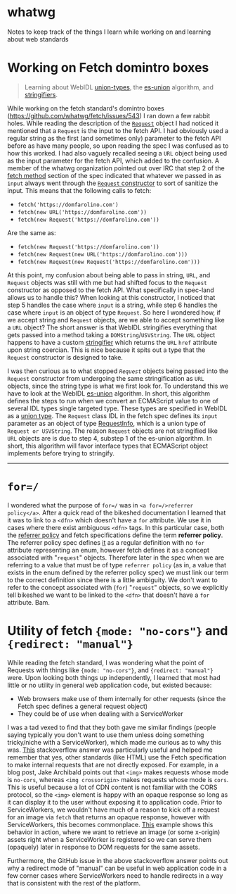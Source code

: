 # whatwg
Notes to keep track of the things I learn while working on and learning about web standards

# Working on Fetch domintro boxes

> Learning about WebIDL [union-types](https://heycam.github.io/webidl/#idl-union), the
> [es-union](https://heycam.github.io/webidl/#es-union) algorithm, and
> [stringifiers](https://url.spec.whatwg.org/#URL-stringification-behavior).

While working on the fetch standard's domintro boxes (https://github.com/whatwg/fetch/issues/543) I
ran down a few rabbit holes. While reading the description of the
[`Request`](https://fetch.spec.whatwg.org/#requests) object I had noticed it mentioned that a `Request`
is the input to the fetch API. I had obviously used a regular string as the first (and sometimes only)
parameter to the fetch API before as have many people, so upon reading the spec I was confused as to how
this worked. I had also vaguely recalled seeing a `URL` object being used as the input parameter for the
fetch API, which added to the confusion. A member of the whatwg organization pointed out over IRC that
step 2 of the [fetch method](https://fetch.spec.whatwg.org/#fetch-method) section of the spec indicated
that whatever we passed in as `input` always went through the
[`Request` constructor](https://fetch.spec.whatwg.org/#dom-request) to sort of sanitize the input. This means
that the following calls to fetch:

 - `fetch('https://domfarolino.com')`
 - `fetch(new URL('https://domfarolino.com'))`
 - `fetch(new Request('https://domfarolino.com'))`

Are the same as:

 - `fetch(new Request('https://domfarolino.com'))`
 - `fetch(new Request(new URL('https://domfarolino.com')))`
 - `fetch(new Request(new Request('https://domfarolino.com')))`

At this point, my confusion about being able to pass in string, `URL`, and `Request` objects was still with me
but had shifted focus to the `Request` constructor as opposed to the fetch API. What specifically in spec-land
allows us to handle this? When looking at this constructor, I noticed that step 5 handles the case where `input`
is a string, while step 6 handles the case where `input` is an object of type `Request`. So here I wondered how,
if we accept string and `Request` objects, are we able to accept something like a `URL` object? The short answer
is that WebIDL stringifies everything that gets passed into a method taking a `DOMString`/`USVString`. The `URL`
object happens to have a custom [stringifier](https://url.spec.whatwg.org/#URL-stringification-behavior) which
returns the `URL` `href` attribute upon string coercian. This is nice because it spits out a type that the `Request`
constructor is designed to take.

I was then curious as to what stopped *`Request`* objects being passed into the `Request` constructor from undergoing
the same stringification as `URL` objects, since the string type is what we first look for. To understand this we have
to look at the WebIDL [es-union](https://heycam.github.io/webidl/#es-union) algorithm. In short, this algorithm defines
the steps to run when we convert an ECMAScript value to one of several IDL types single targeted type. These types are
specified in WebIDL as a [union type](https://heycam.github.io/webidl/#idl-union). The `Request` class IDL in the fetch
spec defines its `input` parameter as an object of type [RequestInfo](https://fetch.spec.whatwg.org/#requestinfo), which
is a union type of `Request or USVString`. The reason `Request` objects are not stringified like `URL` objects are is due
to step 4, substep 1 of the es-union algorithm. In short, this algorithm will favor interface types that ECMAScript object
implements before trying to stringify.

----

# `for=/`
I wondered what the purpose of `for=/` was in `<a for=/>referrer policy</a>`. After a quick read of the bikeshed
documentation I learned that it was to link to a `<dfn>` which doesn't have a `for` attribute. We use it in cases
where there exist ambiguous `<dfn>` tags. In this particular case, both the
<a href=https://w3c.github.io/webappsec-referrer-policy/>referrer policy</a> and fetch specifications define the term
**referrer policy**. The referrer policy spec defines [it](https://w3c.github.io/webappsec-referrer-policy/#referrer-policy)
as a regular definition with no `for` attribute representing an enum, however fetch defines it as a concept associated with
"`request`" objects. Therefore later in the spec when we are referring to a value that must be of type `referrer policy`
(as in, a value that exists in the enum defined by the referrer policy spec) we must link our term to the correct definition
since there is a little ambiguity. We don't want to refer to the concept associated with (`for`) "`request`" objects, so we
explicitly tell bikeshed we want to be linked to the `<dfn>` that doesn't have a `for` attribute. Bam.

# Utility of fetch `{mode: "no-cors"}` and `{redirect: "manual"}`

While reading the fetch standard, I was wondering what the point of Requests with things like `{mode: "no-cors"}`,
and `{redirect: "manual"}` were. Upon looking both things up independently, I learned that most had little or no
utility in general web application code, but existed because:

 - Web browsers make use of them internally for other requests (since the Fetch spec defines a general request object)
 - They could be of use when dealing with a ServiceWorker

I was a tad vexed to find that they both gave me similar findings (people saying typically you don't want to use them
unless doing something tricky/niche with a ServiceWorker), which made me curious as to why this was.
[This](https://stackoverflow.com/questions/42716082/fetch-api-whats-the-use-of-redirect-manual/42717388#42717388)
stackoverflow answer was particularly useful and helped me remember that yes, other standards (like HTML) use the
Fetch specification to make internal requests that are not directly exposed. For example, in a blog post, Jake Archibald
points out that `<img>` makes requests whose mode is `no-cors`, whereas `<img crossorigin>` makes requests whose mode is
`cors`. This is useful because a lot of CDN content is not familiar with the CORS protocol, so the `<img>` element is happy
with an opaque response so long as it can display it to the user without exposing it to application code. Prior to
ServiceWorkers, we wouldn't have much of a reason to kick off a request for an image via `fetch` that returns an opaque
response, however with ServiceWorkers, this becomes commonplace.
[This](https://github.com/domfarolino/pwa-meetup/blob/05-Full-Offline/public/sw.js#L3) example shows this behavior in action,
where we want to retrieve an image (or some x-origin) assets right when a ServiceWorker is registered so we can serve them
(opaquely) later in response to DOM requests for the same assets.

Furthermore, the GitHub issue in the above stackoverflow answer points out why a redirect mode of "manual" can be useful
in web application code in a few corner cases where ServiceWorkers need to handle redirects in a way that is consistent
with the rest of the platform.
